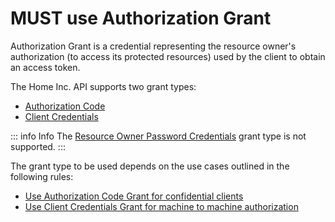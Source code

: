 # MUST use Authorization Grant

Authorization Grant is a credential representing the resource owner's authorization (to access its protected resources) used by the client to obtain an access token.

The Home Inc. API supports two grant types:

- [Authorization Code](https://oauth.net/2/grant-types/authorization-code/)
- [Client Credentials](https://oauth.net/2/grant-types/client-credentials/)


::: info Info
The [Resource Owner Password Credentials](https://oauth.net/2/grant-types/password/) grant type is not supported.
:::

The grant type to be used depends on the use cases outlined in the following rules:

- [Use Authorization Code Grant for confidential clients](should-use-authorization-code-grant-for-confidential-clients.md)
- [Use Client Credentials Grant for machine to machine authorization](should-use-client-credentials-grant-for-machine-to-machine-authorization.md)

